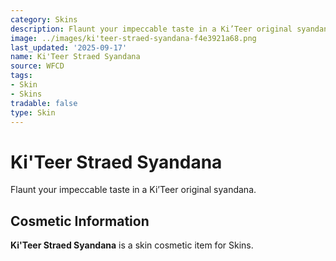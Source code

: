 ```yaml
---
category: Skins
description: Flaunt your impeccable taste in a Ki’Teer original syandana.
image: ../images/ki'teer-straed-syandana-f4e3921a68.png
last_updated: '2025-09-17'
name: Ki'Teer Straed Syandana
source: WFCD
tags:
- Skin
- Skins
tradable: false
type: Skin
---
```


# Ki'Teer Straed Syandana

Flaunt your impeccable taste in a Ki’Teer original syandana.

## Cosmetic Information

**Ki'Teer Straed Syandana** is a skin cosmetic item for Skins.

